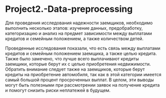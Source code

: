 # Project2.-Data-preprocessing
Для проведения исследования надежности заемщиков, необходимо выполнить несколько этапов: изучение данных, предобработку, категоризацию и анализ на предмет зависимости между выплатами кредитов и семейным положением, а также количеством детей.

Проведенные исследования показали, что есть связь между выплатами кредитов и семейным положением заемщика, а также целью кредита. Также было замечено, что лучше всего выплачивают кредиты заемщики, которые берут их с целью приобретения недвижимости. Обратить внимание следует также на заемщиков, которые берут кредиты на приобретение автомобиля, так как в этой категории имеется самый большой процент просроченных выплат. В целом, эти выводы могут быть полезными при рассмотрении заявок на получение кредита и помогут снизить риски неплатежей в будущем.
